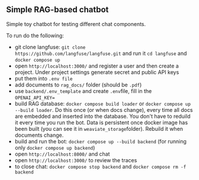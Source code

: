 ## Simple RAG-based chatbot

Simple toy chatbot for testing different chat components.

To run do the following:
 - git clone langfuse: `git clone https://github.com/langfuse/langfuse.git` and run  it
`cd langfuse` and `docker compose up`
 - open `http://localhost:3000/` and register a user and then create a project. Under project settings generate secret and public API keys
 - put them into `.env file` 
 - add documents to `rag_docs/` folder (should be `.pdf`)
 - use `backend/.env_template` and create `.env`file, fill in the `OPENAI_API_KEY=`
 - build RAG database: `docker compose build loader` or 
`docker compose up --build loader`. Do this once (or when docs change), every time all docs are embedded and inserted into the database.
 You don't have to reduild it every time you run the bot. 
Data is persistent once docker image has been built (you can see it in `weaviate_storage`folder). Rebuild it when documents change.
 - build and run the bot: `docker compose up --build backend` (for running only `docker compose up backend`)
 - open `http://localhost:8000/` and chat
 - open `http://localhost:3000/` to review the traces
 - to close chat: `docker compose stop backend` and `docker compose rm -f backend`